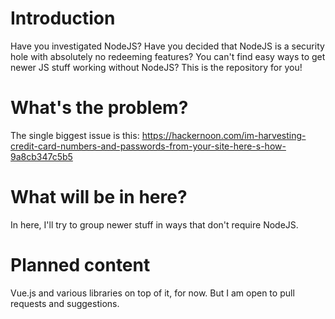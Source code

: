 # Introduction
Have you investigated NodeJS? Have you decided that NodeJS is a security hole with absolutely no redeeming features? You can't find easy ways to get newer JS stuff working without NodeJS? This is the repository for you!

# What's the problem?
The single biggest issue is this: https://hackernoon.com/im-harvesting-credit-card-numbers-and-passwords-from-your-site-here-s-how-9a8cb347c5b5

# What will be in here?
In here, I'll try to group newer stuff in ways that don't require NodeJS.

# Planned content
Vue.js and various libraries on top of it, for now. 
But I am open to pull requests and suggestions.
